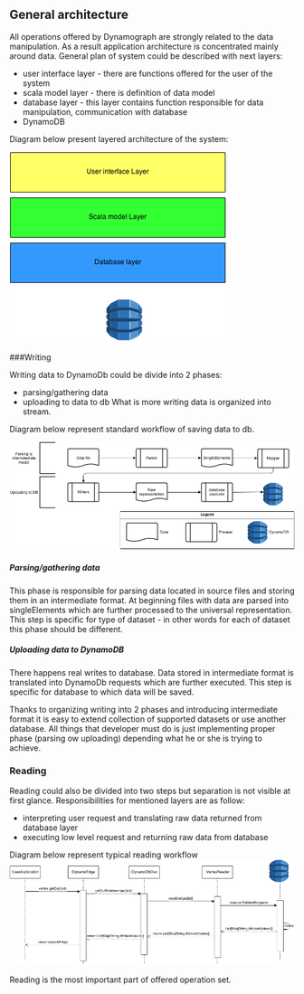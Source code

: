 ## General architecture

All operations offered by Dynamograph are strongly related to the data manipulation. As a result application architecture is concentrated mainly around data.
General plan of system could be described with next layers:
- user interface layer - there are functions offered for the user of the system
- scala model layer - there is definition of data model
- database layer - this layer contains function responsible for data manipulation, communication with database
- DynamoDB

Diagram below present layered architecture of the system:

![Layered architecture][architecture]

###Writing

Writing data to DynamoDb could be divide into 2 phases:
- parsing/gathering data
- uploading to data to db
What is more writing data is organized into stream.

Diagram below represent standard workflow of saving data to db.

![Writing workflow][writing]

##### Parsing/gathering data

This phase is responsible for parsing data located in source files and storing them in an intermediate format. At beginning files with data are parsed into singleElements which are further processed to the universal representation. This step is specific for type of dataset - in other words for each of dataset this phase should be different.


##### Uploading data to DynamoDB

There happens real writes to database. Data stored in intermediate format is translated into DynamoDb requests which are further executed. This step is specific for database to which data will be saved.

Thanks to organizing writing into 2 phases and introducing intermediate format it is easy to extend collection of supported datasets or use another database. All things that developer must do is just implementing proper phase (parsing ow uploading) depending what he or she is trying to achieve.

### Reading

Reading could also be divided into two steps but separation is not visible at first glance. Responsibilities for mentioned layers are as follow:
- interpreting user request and translating raw data returned from database layer
- executing low level request and returning raw data from database

Diagram below represent typical reading workflow
![Reading workflow][reading]

Reading is the most important part of offered operation set.



[writing]: img/write.png
[reading]: img/read.png
[architecture]: img/architecture.png
